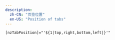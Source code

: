```yaml
---
description:
  zh-CN: "页签位置"
  en-US: "Position of tabs"
---
```


```html
[nzTabPosition]="'${1|top,right,bottom,left|}'"
```
